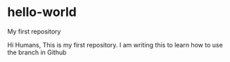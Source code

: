 # hello-world
My first repository

Hi Humans,
This is my first repository.
I am writing this to learn how to use the branch in Github
